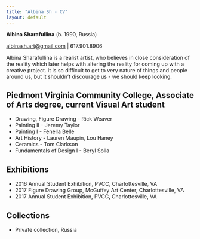 ```yaml
---
title: "Albina Sh - CV"
layout: default
---
```


**Albina Sharafullina** (b. 1990, Russia)

albinash.art@gmail.com \| 617.901.8906

Albina Sharafullina is a realist artist, who believes in close consideration of the reality which later helps with altering the reality for coming up with a creative project. It is so difficult to get to very nature of things and people around us, but it shouldn’t discourage us - we should keep looking. 


## Piedmont Virginia Community College, Associate of Arts degree, current Visual Art student
- Drawing, Figure Drawing - Rick Weaver
- Painting II - Jeremy Taylor
- Painting I - Fenella Belle
- Art History - Lauren Maupin, Lou Haney
- Ceramics - Tom Clarkson
- Fundamentals of Design I - Beryl Solla

## Exhibitions
- 2016 	Annual Student Exhibition, PVCC, Charlottesville, VA
- 2017	Figure Drawing Group, McGuffey Art Center, Charlottesville, VA
- 2017 	Annual Student Exhibition, PVCC, Charlottesville, VA

## Collections
- Private collection, Russia
